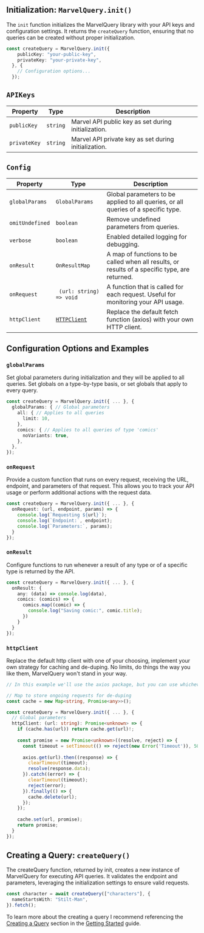 ## Initialization: `MarvelQuery.init()`

The `init` function initializes the MarvelQuery library with your API keys and configuration settings. It returns the `createQuery` function, ensuring that no queries can be created without proper initialization.

```ts
const createQuery = MarvelQuery.init({
    publicKey: "your-public-key",
    privateKey: "your-private-key",
  }, {
    // Configuration options...
  });
```

## `APIKeys`

| Property     | Type     | Description                                          |
| ------------ | -------- | ---------------------------------------------------- |
| `publicKey`  | `string` | Marvel API public key as set during initialization.  |
| `privateKey` | `string` | Marvel API private key as set during initialization. |

## `Config`

| Property        | Type                           | Description                                                  |
| --------------- | ------------------------------ | ------------------------------------------------------------ |
| `globalParams`  | `GlobalParams`                 | Global parameters to be applied to all queries, or all queries of a specific type. |
| `omitUndefined` | `boolean`                      | Remove undefined parameters from queries.                    |
| `verbose`       | `boolean`                      | Enabled detailed logging for debugging.                      |
| `onResult`      | `OnResultMap`                  | A map of functions to be called when all results, or results of a specific type, are returned. |
| `onRequest`     | ` (url: string) => void`       | A function that is called for each request. Useful for monitoring your API usage. |
| `httpClient`    | [`HTTPClient`](#fetchfunction) | Replace the default fetch function (axios) with your own HTTP client. |

## Configuration Options and Examples

### `globalParams`

Set global parameters during initialization and they will be applied to all queries. Set globals on a type-by-type basis, or set globals that apply to every query.

```ts
const createQuery = MarvelQuery.init({ ... }, {
  globalParams: { // Global parameters
    all: { // Applies to all queries
      limit: 10,
    },
    comics: { // Applies to all queries of type 'comics'
      noVariants: true,
    },
  },
});
```

### `onRequest`

Provide a custom function that runs on every request, receiving the URL, endpoint, and parameters of that request. This allows you to track your API usage or perform additional actions with the request data.

```ts
const createQuery = MarvelQuery.init({ ... }, {
  onRequest: (url, endpoint, params) => {
    console.log(`Requesting ${url}`);
    console.log(`Endpoint:`, endpoint);
    console.log(`Parameters:`, params);
  }
});
```

### `onResult`

Configure functions to run whenever a result of any type or of a specific type is returned by the API.

```ts
const createQuery = MarvelQuery.init({ ... }, {
  onResult: {
    any: (data) => console.log(data),
    comics: (comics) => {
      comics.map((comic) => {
        console.log("Saving comic:", comic.title);
      })
    }
  }
});
```

### `httpClient`

Replace the default http client with one of your choosing, implement your own strategy for caching and de-duping. No limits, do things the way you like them, MarvelQuery won't stand in your way.

```ts
// In this example we'll use the axios package, but you can use whichever http client you prefer.

// Map to store ongoing requests for de-duping
const cache = new Map<string, Promise<any>>();

const createQuery = MarvelQuery.init({ ... }, {
  // Global parameters
  httpClient: (url: string): Promise<unknown> => {
    if (cache.has(url)) return cache.get(url)!;
  
    const promise = new Promise<unknown>((resolve, reject) => {
      const timeout = setTimeout(() => reject(new Error('Timeout')), 5000);
  
      axios.get(url).then((response) => {
        clearTimeout(timeout);
        resolve(response.data);
      }).catch((error) => {
        clearTimeout(timeout);
        reject(error);
      }).finally(() => {
        cache.delete(url);
      });
    });
  
    cache.set(url, promise);
    return promise;
  }
});
```

## Creating a Query: `createQuery()`

The createQuery function, returned by init, creates a new instance of MarvelQuery for executing API queries. It validates the endpoint and parameters, leveraging the initialization settings to ensure valid requests.

```ts
const character = await createQuery(["characters"], {
  nameStartsWith: "Stilt-Man",
}).fetch();
```

To learn more about the creating a query I recommend referencing the [Creating a Query](#creatingaquery) section in the [Getting Started](#gettingstarted) guide.